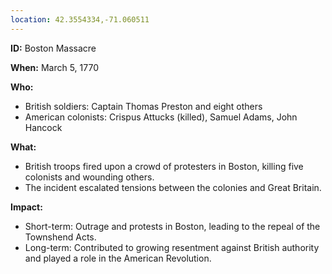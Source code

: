 ```yaml
---
location: 42.3554334,-71.060511
---
```

**ID:** Boston Massacre

**When:** March 5, 1770

**Who:**
* British soldiers: Captain Thomas Preston and eight others
* American colonists: Crispus Attucks (killed), Samuel Adams, John Hancock

**What:**
* British troops fired upon a crowd of protesters in Boston, killing five colonists and wounding others.
* The incident escalated tensions between the colonies and Great Britain.

**Impact:**
* Short-term: Outrage and protests in Boston, leading to the repeal of the Townshend Acts.
* Long-term: Contributed to growing resentment against British authority and played a role in the American Revolution.